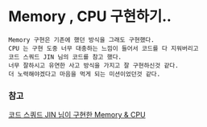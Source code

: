 # Memory , CPU 구현하기..

    Memory 구현은 기존에 했던 방식을 그래도 구현했다.
    CPU 는 구현 도중 너무 대충하는 느낌이 들어서 코드를 다 지워버리고
    코드 스쿼드 JIN 님의 코드를 참고 했다.
    너무 잘하시고 유연한 사고 방식을 가지고 잘 구현하신것 같다.
    더 노력해야겠다고 마음을 먹게 되는 미션이었던것 같다.

### 참고
[코드 스쿼드 JIN 님이 구현한 Memory & CPU](https://github.com/eugene94/codesquad/tree/master/CS/step-2/source)
